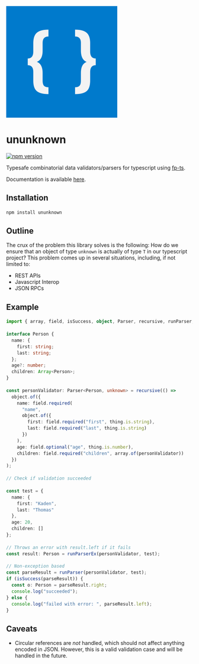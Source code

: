 <img src="media/logo.png" height=300 width=300 />

# ununknown

[![npm version](https://badge.fury.io/js/ununknown.svg)](https://badge.fury.io/js/ununknown)

Typesafe combinatorial data validators/parsers for typescript using [fp-ts](https://gcanti.github.io/fp-ts/).

Documentation is available [here](https://www.tkaden.net/ununknown).

## Installation

```bash
npm install ununknown
```

## Outline

The crux of the problem this library solves is the following:
How do we ensure that an object of type `unknown` is actually
of type `T` in our typescript project? This problem comes up
in several situations, including, if not limited to:

- REST APIs
- Javascript Interop
- JSON RPCs

## Example

```typescript
import { array, field, isSuccess, object, Parser, recursive, runParser, runParserEx, thing } from "../src";

interface Person {
  name: {
    first: string;
    last: string;
  };
  age?: number;
  children: Array<Person>;
}

const personValidator: Parser<Person, unknown> = recursive(() =>
  object.of({
    name: field.required(
      "name",
      object.of({
        first: field.required("first", thing.is.string),
        last: field.required("last", thing.is.string)
      })
    ),
    age: field.optional("age", thing.is.number),
    children: field.required("children", array.of(personValidator))
  })
);

// Check if validation succeeded

const test = {
  name: {
    first: "Kaden",
    last: "Thomas"
  },
  age: 20,
  children: []
};

// Throws an error with result.left if it fails
const result: Person = runParserEx(personValidator, test);

// Non-exception based
const parseResult = runParser(personValidator, test);
if (isSuccess(parseResult)) {
  const o: Person = parseResult.right;
  console.log("succeeded");
} else {
  console.log("failed with error: ", parseResult.left);
}
```

## Caveats

- Circular references are _not_ handled, which should not affect anything encoded in JSON. However, this is a valid validation case and will be handled in the future.
